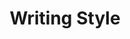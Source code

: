 ---
types: "word"

title: "Writing Style"

categories: ['']

tags: ['Writing', 'Style']

arabic: ['أسلوب الكتابة']

publishers: ['خوارزميات الذكاء الاصطناعي في تحليل النص العربي']

types: "word"

slug: ""
---